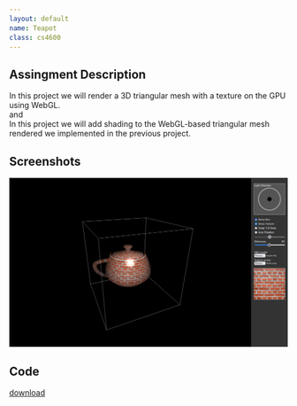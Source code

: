 ```yaml
---
layout: default
name: Teapot
class: cs4600
---
```

## Assingment Description
In this project we will render a 3D triangular mesh with a texture on the GPU using WebGL.  
and  
In this project we will add shading to the WebGL-based triangular mesh rendered we implemented in the previous project.
## Screenshots
![image](/cs4600/images/teapot.png)
## Code
[download](/cs4600/files/teapot.zip)